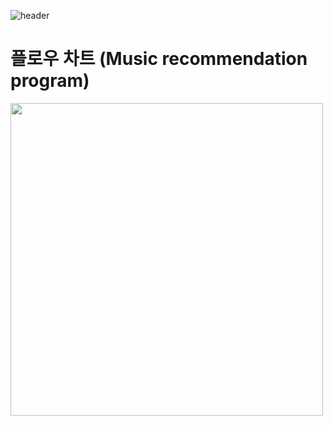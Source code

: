 ![header](https://capsule-render.vercel.app/api?type=waving&&&color=0:00BCF2,100:2158A8&height=250&width=867.2&section=header&text=Personal%20Projectgather&fontSize=45&fontAlignY=45&fontColor=skyblue)

# 플로우 차트 (Music recommendation program)
<img src = "https://github.com/user-attachments/assets/aaf18104-701e-49ba-992b-5200dee76f5d" width="500px" height="500px">
